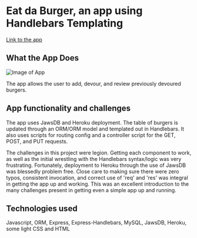 # Eat da Burger, an app using Handlebars Templating

[Link to the app](https://desolate-escarpment-95268.herokuapp.com/)


## What the App Does

![Image of App](https://i.imgur.com/qnvJ9tc.png)

The app allows the user to add, devour, and review previously devoured burgers. 

## App functionality and challenges

The app uses JawsDB and Heroku deployment. The table of burgers is updated through an ORM/ORM model and templated out in Handlebars. It also uses scripts for routing config and a controller script for the GET, POST, and PUT requests. 

The challenges in this project were legion. Getting each component to work, as well as the initial wrestling with the Handlebars syntax/logic was very frustrating. Fortunately, deployment to Heroku through the use of JawsDB was blessedly problem free. Close care to making sure there were zero typos, consistent invocation, and correct use of 'req' and 'res' was integral in getting the app up and working. This was an excellent introduction to the many challenges present in getting even a simple app up and running.

## Technologies used

Javascript, ORM, Express, Express-Handlebars, MySQL, JawsDB, Heroku, some light CSS and HTML
